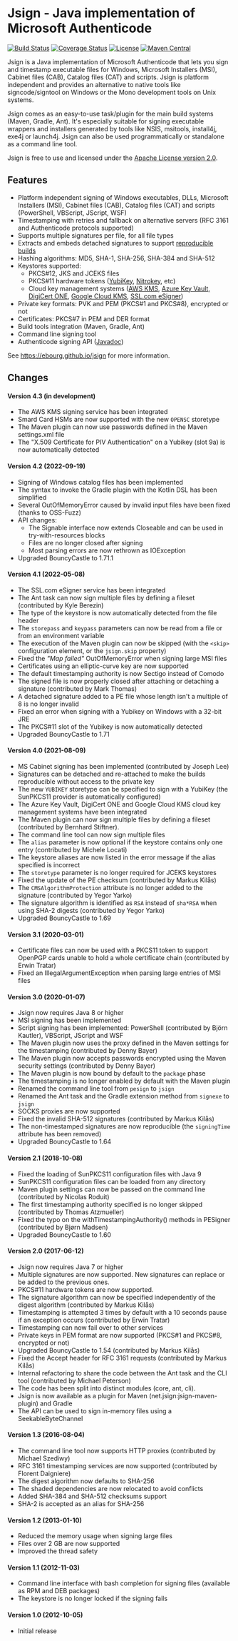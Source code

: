 Jsign - Java implementation of Microsoft Authenticode
=====================================================

[![Build Status](https://api.travis-ci.com/ebourg/jsign.svg)](https://app.travis-ci.com/github/ebourg/jsign)
[![Coverage Status](https://coveralls.io/repos/github/ebourg/jsign/badge.svg?branch=master)](https://coveralls.io/github/ebourg/jsign?branch=master)
[![License](https://img.shields.io/badge/license-Apache--2.0-blue.svg)](https://www.apache.org/licenses/LICENSE-2.0)
[![Maven Central](https://img.shields.io/maven-central/v/net.jsign/jsign.svg)](https://search.maven.org/#search%7Cga%7C1%7Cg%3A%22net.jsign%22)

Jsign is a Java implementation of Microsoft Authenticode that lets you sign
and timestamp executable files for Windows, Microsoft Installers (MSI), Cabinet
files (CAB), Catalog files (CAT) and scripts. Jsign is platform independent and
provides an alternative to native tools like signcode/signtool on Windows or the
Mono development tools on Unix systems.

Jsign comes as an easy-to-use task/plugin for the main build systems (Maven,
Gradle, Ant). It's especially suitable for signing executable wrappers and
installers generated by tools like NSIS, msitools, install4j, exe4j or launch4j.
Jsign can also be used programmatically or standalone as a command line tool.

Jsign is free to use and licensed under the [Apache License version 2.0](https://www.apache.org/licenses/LICENSE-2.0).

## Features
* Platform independent signing of Windows executables, DLLs, Microsoft Installers (MSI), Cabinet files (CAB), Catalog files (CAT) and scripts (PowerShell, VBScript, JScript, WSF)
* Timestamping with retries and fallback on alternative servers (RFC 3161 and Authenticode protocols supported)
* Supports multiple signatures per file, for all file types
* Extracts and embeds detached signatures to support [reproducible builds](https://reproducible-builds.org/docs/embedded-signatures/)
* Hashing algorithms: MD5, SHA-1, SHA-256, SHA-384 and SHA-512
* Keystores supported:
  * PKCS#12, JKS and JCEKS files
  * PKCS#11 hardware tokens ([YubiKey](https://www.yubico.com), [Nitrokey](https://www.nitrokey.com), etc)
  * Cloud key management systems ([AWS KMS](https://aws.amazon.com/kms/), [Azure Key Vault](https://azure.microsoft.com/services/key-vault/), [DigiCert ONE](https://one.digicert.com), [Google Cloud KMS](https://cloud.google.com/security-key-management), [SSL.com eSigner](https://www.ssl.com/esigner/))
* Private key formats: PVK and PEM (PKCS#1 and PKCS#8), encrypted or not
* Certificates: PKCS#7 in PEM and DER format
* Build tools integration (Maven, Gradle, Ant)
* Command line signing tool
* Authenticode signing API ([Javadoc](https://javadoc.io/doc/net.jsign/jsign-core))

See https://ebourg.github.io/jsign for more information.


## Changes

#### Version 4.3 (in development)

* The AWS KMS signing service has been integrated
* Smard Card HSMs are now supported with the new `OPENSC` storetype
* The Maven plugin can now use passwords defined in the Maven settings.xml file
* The "X.509 Certificate for PIV Authentication" on a Yubikey (slot 9a) is now automatically detected

#### Version 4.2 (2022-09-19)

* Signing of Windows catalog files has been implemented
* The syntax to invoke the Gradle plugin with the Kotlin DSL has been simplified
* Several OutOfMemoryError caused by invalid input files have been fixed (thanks to OSS-Fuzz)
* API changes:
  * The Signable interface now extends Closeable and can be used in try-with-resources blocks
  * Files are no longer closed after signing
  * Most parsing errors are now rethrown as IOException
* Upgraded BouncyCastle to 1.71.1

#### Version 4.1 (2022-05-08)

* The SSL.com eSigner service has been integrated
* The Ant task can now sign multiple files by defining a fileset (contributed by Kyle Berezin)
* The type of the keystore is now automatically detected from the file header
* The `storepass` and `keypass` parameters can now be read from a file or from an environment variable
* The execution of the Maven plugin can now be skipped (with the `<skip>` configuration element, or the `jsign.skip` property)
* Fixed the _"Map failed"_ OutOfMemoryError when signing large MSI files
* Certificates using an elliptic-curve key are now supported
* The default timestamping authority is now Sectigo instead of Comodo
* The signed file is now properly closed after attaching or detaching a signature (contributed by Mark Thomas)
* A detached signature added to a PE file whose length isn't a multiple of 8 is no longer invalid
* Fixed an error when signing with a Yubikey on Windows with a 32-bit JRE
* The PKCS#11 slot of the Yubikey is now automatically detected
* Upgraded BouncyCastle to 1.71

#### Version 4.0 (2021-08-09)

* MS Cabinet signing has been implemented (contributed by Joseph Lee)
* Signatures can be detached and re-attached to make the builds reproducible without access to the private key
* The new `YUBIKEY` storetype can be specified to sign with a YubiKey (the SunPKCS11 provider is automatically configured)
* The Azure Key Vault, DigiCert ONE and Google Cloud KMS cloud key management systems have been integrated
* The Maven plugin can now sign multiple files by defining a fileset (contributed by Bernhard Stiftner).
* The command line tool can now sign multiple files
* The `alias` parameter is now optional if the keystore contains only one entry (contributed by Michele Locati)
* The keystore aliases are now listed in the error message if the alias specified is incorrect
* The `storetype` parameter is no longer required for JCEKS keystores
* Fixed the update of the PE checksum (contributed by Markus Kilås)
* The `CMSAlgorithmProtection` attribute is no longer added to the signature (contributed by Yegor Yarko)
* The signature algorithm is identified as `RSA` instead of `sha*RSA` when using SHA-2 digests (contributed by Yegor Yarko)
* Upgraded BouncyCastle to 1.69

#### Version 3.1 (2020-03-01)

* Certificate files can now be used with a PKCS11 token to support OpenPGP cards unable to hold a whole certificate chain (contributed by Erwin Tratar)
* Fixed an IllegalArgumentException when parsing large entries of MSI files

#### Version 3.0 (2020-01-07)

* Jsign now requires Java 8 or higher
* MSI signing has been implemented
* Script signing has been implemented: PowerShell (contributed by Björn Kautler), VBScript, JScript and WSF
* The Maven plugin now uses the proxy defined in the Maven settings for the timestamping (contributed by Denny Bayer)
* The Maven plugin now accepts passwords encrypted using the Maven security settings (contributed by Denny Bayer)
* The Maven plugin is now bound by default to the `package` phase
* The timestamping is no longer enabled by default with the Maven plugin
* Renamed the command line tool from `pesign` to `jsign`
* Renamed the Ant task and the Gradle extension method from `signexe` to `jsign`
* SOCKS proxies are now supported
* Fixed the invalid SHA-512 signatures (contributed by Markus Kilås)
* The non-timestamped signatures are now reproducible (the `signingTime` attribute has been removed)
* Upgraded BouncyCastle to 1.64

#### Version 2.1 (2018-10-08)

* Fixed the loading of SunPKCS11 configuration files with Java 9
* SunPKCS11 configuration files can be loaded from any directory
* Maven plugin settings can now be passed on the command line (contributed by Nicolas Roduit)
* The first timestamping authority specified is no longer skipped (contributed by Thomas Atzmueller)
* Fixed the typo on the withTimestampingAuthority() methods in PESigner (contributed by Bjørn Madsen)
* Upgraded BouncyCastle to 1.60

#### Version 2.0 (2017-06-12)

* Jsign now requires Java 7 or higher
* Multiple signatures are now supported. New signatures can replace or be added to the previous ones.
* PKCS#11 hardware tokens are now supported.
* The signature algorithm can now be specified independently of the digest algorithm (contributed by Markus Kilås)
* Timestamping is attempted 3 times by default with a 10 seconds pause if an exception occurs (contributed by Erwin Tratar)
* Timestamping can now fail over to other services
* Private keys in PEM format are now supported (PKCS#1 and PKCS#8, encrypted or not)
* Upgraded BouncyCastle to 1.54 (contributed by Markus Kilås)
* Fixed the Accept header for RFC 3161 requests (contributed by Markus Kilås)
* Internal refactoring to share the code between the Ant task and the CLI tool (contributed by Michael Peterson)
* The code has been split into distinct modules (core, ant, cli).
* Jsign is now available as a plugin for Maven (net.jsign:jsign-maven-plugin) and Gradle
* The API can be used to sign in-memory files using a SeekableByteChannel

#### Version 1.3 (2016-08-04)

* The command line tool now supports HTTP proxies (contributed by Michael Szediwy)
* RFC 3161 timestamping services are now supported (contributed by Florent Daigniere)
* The digest algorithm now defaults to SHA-256
* The shaded dependencies are now relocated to avoid conflicts
* Added SHA-384 and SHA-512 checksums support
* SHA-2 is accepted as an alias for SHA-256

#### Version 1.2 (2013-01-10)

* Reduced the memory usage when signing large files
* Files over 2 GB are now supported
* Improved the thread safety

#### Version 1.1 (2012-11-03)

* Command line interface with bash completion for signing files (available as RPM and DEB packages)
* The keystore is no longer locked if the signing fails

#### Version 1.0 (2012-10-05)

* Initial release

